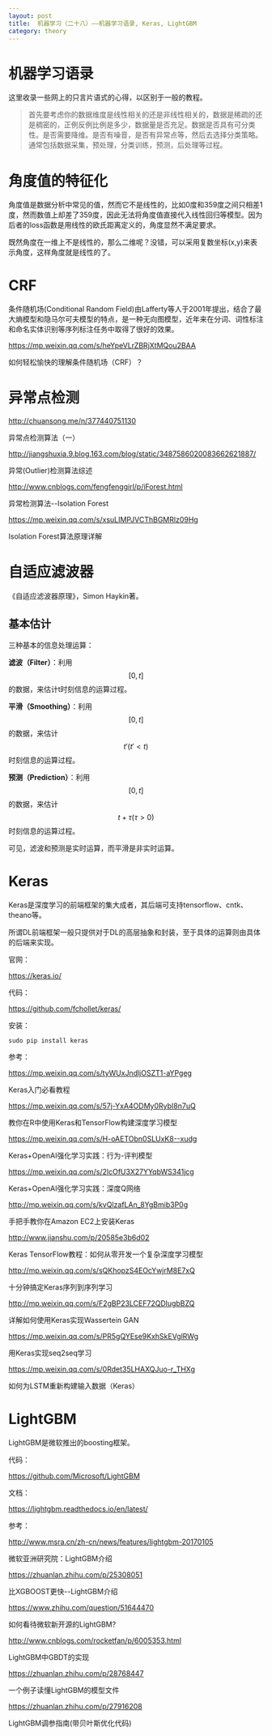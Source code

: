 ```yaml
---
layout: post
title:  机器学习（二十八）——机器学习语录, Keras, LightGBM
category: theory 
---
```


# 机器学习语录

这里收录一些网上的只言片语式的心得，以区别于一般的教程。

>首先要考虑你的数据维度是线性相关的还是非线性相关的，数据是稀疏的还是稠密的，正例反例比例是多少，数据量是否充足。数据是否具有可分类性。是否需要降维。是否有噪音，是否有异常点等，然后去选择分类策略。通常包括数据采集，预处理，分类训练，预测，后处理等过程。

# 角度值的特征化

角度值是数据分析中常见的值，然而它不是线性的，比如0度和359度之间只相差1度，然而数值上却差了359度，因此无法将角度值直接代入线性回归等模型。因为后者的loss函数是用线性的欧氏距离定义的，角度显然不满足要求。

既然角度在一维上不是线性的，那么二维呢？没错，可以采用复数坐标(x,y)来表示角度，这样角度就是线性的了。

# CRF

条件随机场(Conditional Random Field)由Lafferty等人于2001年提出，结合了最大熵模型和隐马尔可夫模型的特点，是一种无向图模型，近年来在分词、词性标注和命名实体识别等序列标注任务中取得了很好的效果。

https://mp.weixin.qq.com/s/heYpeVLrZBRjXtMQou2BAA

如何轻松愉快的理解条件随机场（CRF）？

# 异常点检测

http://chuansong.me/n/377440751130

异常点检测算法（一）

http://jiangshuxia.9.blog.163.com/blog/static/3487586020083662621887/

异常(Outlier)检测算法综述

http://www.cnblogs.com/fengfenggirl/p/iForest.html

异常检测算法--Isolation Forest

https://mp.weixin.qq.com/s/xsuLIMPJVCThBGMRlz09Hg

Isolation Forest算法原理详解

# 自适应滤波器

《自适应滤波器原理》，Simon Haykin著。

## 基本估计

三种基本的信息处理运算：

**滤波（Filter）**：利用$$[0,t]$$的数据，来估计t时刻信息的运算过程。

**平滑（Smoothing）**：利用$$[0,t]$$的数据，来估计$$t'(t'<t)$$时刻信息的运算过程。

**预测（Prediction）**：利用$$[0,t]$$的数据，来估计$$t+\tau(\tau>0)$$时刻信息的运算过程。

可见，滤波和预测是实时运算，而平滑是非实时运算。

# Keras

Keras是深度学习的前端框架的集大成者，其后端可支持tensorflow、cntk、theano等。

所谓DL前端框架一般只提供对于DL的高层抽象和封装，至于具体的运算则由具体的后端来实现。

官网：

https://keras.io/

代码：

https://github.com/fchollet/keras/

安装：

`sudo pip install keras`

参考：

https://mp.weixin.qq.com/s/tyWUxJndljOSZT1-aYPgeg

Keras入门必看教程

https://mp.weixin.qq.com/s/57j-YxA4ODMy0RybI8n7uQ

教你在R中使用Keras和TensorFlow构建深度学习模型

https://mp.weixin.qq.com/s/H-oAETObn0SLUxK8--xudg

Keras+OpenAI强化学习实践：行为-评判模型

https://mp.weixin.qq.com/s/2lcOfU3X27YYqbWS341jcg

Keras+OpenAI强化学习实践：深度Q网络

http://mp.weixin.qq.com/s/kvQlzafLAn_8YgBmib3P0g

手把手教你在Amazon EC2上安装Keras

http://www.jianshu.com/p/20585e3b6d02

Keras TensorFlow教程：如何从零开发一个复杂深度学习模型

http://mp.weixin.qq.com/s/sQKhopzS4EOcYwjrM8E7xQ

十分钟搞定Keras序列到序列学习

http://mp.weixin.qq.com/s/F2gBP23LCEF72QDlugbBZQ

详解如何使用Keras实现Wassertein GAN

https://mp.weixin.qq.com/s/PR5gQYEse9KxhSkEVglRWg

用Keras实现seq2seq学习

https://mp.weixin.qq.com/s/0Rdet35LHAXQJuo-r_THXg

如何为LSTM重新构建输入数据（Keras）

# LightGBM

LightGBM是微软推出的boosting框架。

代码：

https://github.com/Microsoft/LightGBM

文档：

https://lightgbm.readthedocs.io/en/latest/

参考：

http://www.msra.cn/zh-cn/news/features/lightgbm-20170105

微软亚洲研究院：LightGBM介绍

https://zhuanlan.zhihu.com/p/25308051

比XGBOOST更快--LightGBM介绍

https://www.zhihu.com/question/51644470

如何看待微软新开源的LightGBM?

http://www.cnblogs.com/rocketfan/p/6005353.html

LightGBM中GBDT的实现

https://zhuanlan.zhihu.com/p/28768447

一个例子读懂LightGBM的模型文件

https://zhuanlan.zhihu.com/p/27916208

LightGBM调参指南(带贝叶斯优化代码)

